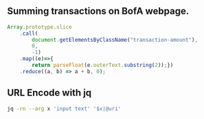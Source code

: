 
## Summing transactions on BofA webpage.

```javascript
Array.prototype.slice
    .call(
        document.getElementsByClassName("transaction-amount"),
        0, 
        -1)
    .map((e)=>{
        return parseFloat(e.outerText.substring(2));})
    .reduce((a, b) => a + b, 0);
```


## URL Encode with jq

```bash
jq -rn --arg x 'input text' '$x|@uri'
```
